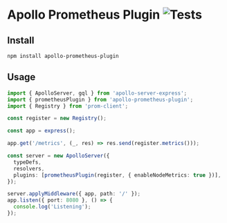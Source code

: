 # Apollo Prometheus Plugin ![Tests](https://github.com/thecodenebula/apollo-prometheus-plugin/workflows/Tests/badge.svg)

## Install

`npm install apollo-prometheus-plugin`

## Usage

```typescript
import { ApolloServer, gql } from 'apollo-server-express';
import { prometheusPlugin } from 'apollo-prometheus-plugin';
import { Registry } from 'prom-client';

const register = new Registry();

const app = express();

app.get('/metrics', (_, res) => res.send(register.metrics()));

const server = new ApolloServer({
  typeDefs,
  resolvers,
  plugins: [prometheusPlugin(register, { enableNodeMetrics: true })],
});

server.applyMiddleware({ app, path: '/' });
app.listen({ port: 8080 }, () => {
  console.log('Listening');
});
```